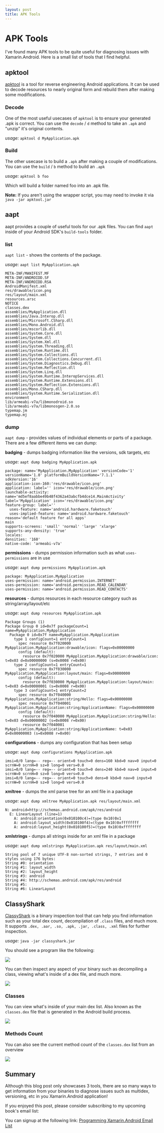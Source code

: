 ```yaml
---
layout: post
title: APK Tools
---
```


# APK Tools

I've found many APK tools to be quite useful for diagnosing issues with Xamarin.Android. Here is a small list of tools that I find helpful.

## apktool

[apktool](https://ibotpeaches.github.io/Apktool/) is a tool for reverse engineering Android applications. It can be used to decode resources to nearly original form and rebuild them after making some modifications.

### Decode

One of the most useful usecases of `apktool` is to ensure your generated .apk is correct. You can use the `decode` / `d` method to take an `.apk` and "unzip" it's original contents.

_usage:_ `apktool d MyApplication.apk`

### Build

The other usecase is to build a `.apk` after making a couple of modifications. You can use the `build` / `b` method to build an `.apk`

_usage:_ `apktool b foo`

Which will build a folder named foo into an .apk file.

**Note:** If you aren't using the wrapper script, you may need to invoke it via `java -jar apktool.jar`

## aapt

aapt provides a couple of useful tools for our .apk files. You can find `aapt` inside of your Android SDK's `build-tools` folder.

### list

`aapt list` - shows the contents of the package.

_usage:_ `aapt list MyApplication.apk`

```
META-INF/MANIFEST.MF
META-INF/ANDROIDD.SF
META-INF/ANDROIDD.RSA
AndroidManifest.xml
res/drawable/icon.png
res/layout/main.xml
resources.arsc
NOTICE
classes.dex
assemblies/MyApplication.dll
assemblies/Java.Interop.dll
assemblies/Microsoft.CSharp.dll
assemblies/Mono.Android.dll
assemblies/mscorlib.dll
assemblies/System.Core.dll
assemblies/System.dll
assemblies/System.Xml.dll
assemblies/System.Threading.dll
assemblies/System.Runtime.dll
assemblies/System.Collections.dll
assemblies/System.Collections.Concurrent.dll
assemblies/System.Diagnostics.Debug.dll
assemblies/System.Reflection.dll
assemblies/System.Linq.dll
assemblies/System.Runtime.InteropServices.dll
assemblies/System.Runtime.Extensions.dll
assemblies/System.Reflection.Extensions.dll
assemblies/Mono.CSharp.dll
assemblies/System.Runtime.Serialization.dll
environment
lib/armeabi-v7a/libmonodroid.so
lib/armeabi-v7a/libmonosgen-2.0.so
typemap.jm
typemap.mj
```

### dump

`aapt dump` - provides values of individual elements or parts of a package. There are a few different items we can dump:

**badging** - dumps badging information like the versions, sdk targets, etc

_usage:_ `aapt dump badging MyApplication.apk`

```
package: name='MyApplication.MyApplication' versionCode='1' versionName='1.0' platformBuildVersionName='7.1.1'
sdkVersion:'16'
application-icon-160:'res/drawable/icon.png'
application: label='' icon='res/drawable/icon.png'
launchable-activity: name='md5ef8aabbe49b48f4362a43abcfb4dce14.MainActivity'  label='MyApplication' icon='res/drawable/icon.png'
feature-group: label=''
  uses-feature: name='android.hardware.faketouch'
  uses-implied-feature: name='android.hardware.faketouch' reason='default feature for all apps'
main
supports-screens: 'small' 'normal' 'large' 'xlarge'
supports-any-density: 'true'
locales:
densities: '160'
native-code: 'armeabi-v7a'
```

**permissions** - dumps permission information such as what `uses-permissions` are in use

_usage:_ `aapt dump permissions MyApplication.apk`

```
package: MyApplication.MyApplication
uses-permission: name='android.permission.INTERNET'
uses-permission: name='android.permission.READ_CALENDAR'
uses-permission: name='android.permission.READ_CONTACTS'
```

**resources** - dumps resources in each resource category such as string/array/layout/etc

_usage:_ `aapt dump resources MyApplication.apk`

```
Package Groups (1)
Package Group 0 id=0x7f packageCount=1 name=MyApplication.MyApplication
  Package 0 id=0x7f name=MyApplication.MyApplication
    type 1 configCount=1 entryCount=1
      spec resource 0x7f020000 MyApplication.MyApplication:drawable/icon: flags=0x00000000
      config (default):
        resource 0x7f020000 MyApplication.MyApplication:drawable/icon: t=0x03 d=0x00000000 (s=0x0008 r=0x00)
    type 2 configCount=1 entryCount=1
      spec resource 0x7f030000 MyApplication.MyApplication:layout/main: flags=0x00000000
      config (default):
        resource 0x7f030000 MyApplication.MyApplication:layout/main: t=0x03 d=0x00000001 (s=0x0008 r=0x00)
    type 3 configCount=1 entryCount=2
      spec resource 0x7f040000 MyApplication.MyApplication:string/Hello: flags=0x00000000
      spec resource 0x7f040001 MyApplication.MyApplication:string/ApplicationName: flags=0x00000000
      config (default):
        resource 0x7f040000 MyApplication.MyApplication:string/Hello: t=0x03 d=0x00000002 (s=0x0008 r=0x00)
        resource 0x7f040001 MyApplication.MyApplication:string/ApplicationName: t=0x03 d=0x00000003 (s=0x0008 r=0x00)
```

**configurations** - dumps any configuration that has been setup

_usage:_ `aapt dump configurations MyApplication.apk`

```
imsi=0/0 lang=-- reg=-- orient=0 touch=0 dens=160 kbd=0 nav=0 input=0 scrnW=0 scrnH=0 sz=0 long=0 vers=0.0
imsi=0/0 lang=-- reg=-- orient=0 touch=0 dens=240 kbd=0 nav=0 input=0 scrnW=0 scrnH=0 sz=0 long=0 vers=0.0
imsi=0/0 lang=-- reg=-- orient=0 touch=0 dens=0 kbd=0 nav=0 input=0 scrnW=0 scrnH=0 sz=0 long=0 vers=0.0
```

**xmltree** - dumps the xml parse tree for an xml file in a package 

_usage:_ `aapt dump xmltree MyApplication.apk res/layout/main.xml`

```
N: android=http://schemas.android.com/apk/res/android
  E: LinearLayout (line=1)
    A: android:orientation(0x010100c4)=(type 0x10)0x1
    A: android:layout_width(0x010100f4)=(type 0x10)0xffffffff
    A: android:layout_height(0x010100f5)=(type 0x10)0xffffffff
```

**xmlstrings** - dumps all strings inside for an xml file in a package

_usage:_ `aapt dump xmlstrings MyApplication.apk res/layout/main.xml`

```
String pool of 7 unique UTF-8 non-sorted strings, 7 entries and 0 styles using 176 bytes:
String #0: orientation
String #1: layout_width
String #2: layout_height
String #3: android
String #4: http://schemas.android.com/apk/res/android
String #5:
String #6: LinearLayout
```

## ClassyShark

[ClassyShark](https://github.com/google/android-classyshark) is a binary inspection tool that can help you find information such as your total dex count, decompilation of `.class` files, and much more. It supports `.dex, .aar, .so, .apk, .jar, .class, .xml` files for further inspection.

_usage:_ `java -jar classyshark.jar`

You should see a program like the following:

![](https://content.screencast.com/users/JDouglas2529/folders/Snagit/media/d0c19a9e-bad0-49a7-b6d9-26931244b3d1/03.15.2017-15.18.png)

You can then inspect any aspect of your binary such as decompiling a class, viewing what's inside of a dex file, and much more.

![](https://content.screencast.com/users/JDouglas2529/folders/Snagit/media/938145d5-12b2-4264-b98b-58cdcfaa5458/03.15.2017-15.20.png)

### Classes

You can view what's inside of your main dex list. Also known as the `classes.dex` file that is generated in the Android build process.

![](https://content.screencast.com/users/JDouglas2529/folders/Snagit/media/095fb24f-ab0e-4791-b222-cafa50199882/03.15.2017-15.22.png)

### Methods Count

You can also see the current method count of the `classes.dex` list from an overview

![](https://content.screencast.com/users/JDouglas2529/folders/Snagit/media/3e399a0d-8349-45a6-978f-14f49a6959a7/03.15.2017-15.24.png)

## Summary

Although this blog post only showcases 3 tools, there are so many ways to get information from your binaries to diagnose issues such as multidex, versioning, etc in you Xamarin.Android application!

If you enjoyed this post, please consider subscribing to my upcoming book's email list:

You can signup at the following link: [Programming Xamarin.Android Email List](http://eepurl.com/cz_fj1)
